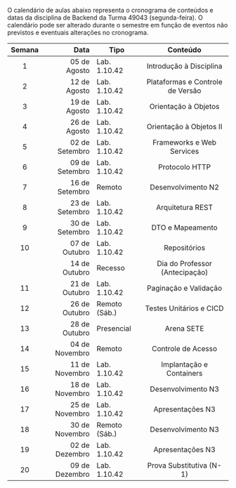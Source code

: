 O calendário de aulas abaixo representa o cronograma de conteúdos e datas da disciplina de Backend da Turma 49043 (segunda-feira). O calendário pode ser alterado durante o semestre em função de eventos não previstos e eventuais alterações no cronograma.

|Semana|Data|Tipo|Conteúdo|
|:---:|---:|---|:---:|
|1|05 de Agosto|Lab. 1.10.42|Introdução à Disciplina|
|2|12 de Agosto|Lab. 1.10.42|Plataformas e Controle de Versão|
|3|19 de Agosto|Lab. 1.10.42|Orientação à Objetos|
|4|26 de Agosto|Lab. 1.10.42|Orientação à Objetos II|
|5|02 de Setembro|Lab. 1.10.42|Frameworks e Web Services|
|6|09 de Setembro|Lab. 1.10.42|Protocolo HTTP|
|7|16 de Setembro|Remoto|Desenvolvimento N2|
|8|23 de Setembro|Lab. 1.10.42|Arquitetura REST|
|9|30 de Setembro|Lab. 1.10.42|DTO e Mapeamento|
|10|07 de Outubro|Lab. 1.10.42|Repositórios|
||14 de Outubro|Recesso|Dia do Professor (Antecipação)|
|11|21 de Outubro|Lab. 1.10.42|Paginação e Validação|
|12|26 de Outubro|Remoto (Sáb.)|Testes Unitários e CICD|
|13|28 de Outubro|Presencial|Arena SETE|
|14|04 de Novembro|Remoto|Controle de Acesso|
|15|11 de Novembro|Lab. 1.10.42|Implantação e Containers|
|16|18 de Novembro|Lab. 1.10.42|Desenvolvimento N3|
|17|25 de Novembro|Lab. 1.10.42|Apresentações N3|
|18|30 de Novembro|Remoto (Sáb.)|Desenvolvimento N3|
|19|02 de Dezembro|Lab. 1.10.42|Apresentações N3|
|20|09 de Dezembro|Lab. 1.10.42|Prova Substitutiva (N-1)|